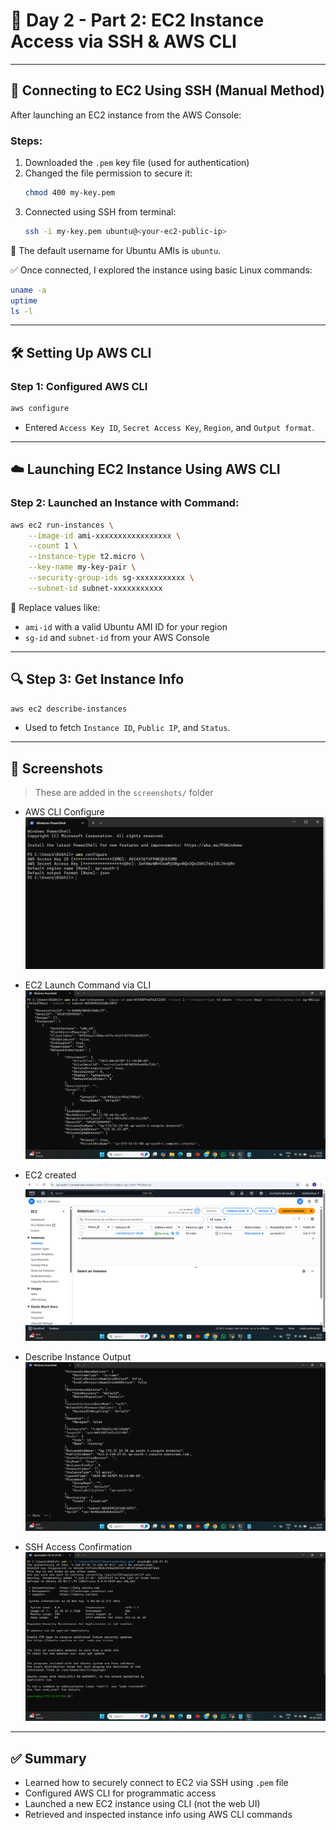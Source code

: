 # 📅 Day 2 - Part 2: EC2 Instance Access via SSH & AWS CLI

---

## 🔐 Connecting to EC2 Using SSH (Manual Method)

After launching an EC2 instance from the AWS Console:

### Steps:
1. Downloaded the `.pem` key file (used for authentication)
2. Changed the file permission to secure it:
   ```bash
   chmod 400 my-key.pem
   ```
3. Connected using SSH from terminal:
   ```bash
   ssh -i my-key.pem ubuntu@<your-ec2-public-ip>
   ```

📌 The default username for Ubuntu AMIs is `ubuntu`.

✅ Once connected, I explored the instance using basic Linux commands:
```bash
uname -a
uptime
ls -l
```

---

## 🛠️ Setting Up AWS CLI

### Step 1: Configured AWS CLI
```bash
aws configure
```
- Entered `Access Key ID`, `Secret Access Key`, `Region`, and `Output format`.

---

## ☁️ Launching EC2 Instance Using AWS CLI

### Step 2: Launched an Instance with Command:
```bash
aws ec2 run-instances \
    --image-id ami-xxxxxxxxxxxxxxxxx \
    --count 1 \
    --instance-type t2.micro \
    --key-name my-key-pair \
    --security-group-ids sg-xxxxxxxxxxx \
    --subnet-id subnet-xxxxxxxxxxx
```

📌 Replace values like:
- `ami-id` with a valid Ubuntu AMI ID for your region  
- `sg-id` and `subnet-id` from your AWS Console

---

## 🔍 Step 3: Get Instance Info

```bash
aws ec2 describe-instances
```

- Used to fetch `Instance ID`, `Public IP`, and `Status`.

---

## 📸 Screenshots

> These are added in the `screenshots/` folder

- AWS CLI Configure  
  ![CLI Configure](./Screenshots/configureaws.png)

- EC2 Launch Command via CLI  
  ![Launch CLI](./Screenshots/createEC2.png)

- EC2 created
  ![Created EC2](./Screenshots/createdEC2.png)

- Describe Instance Output  
  ![Describe](./Screenshots/detailsEC2.png)

- SSH Access Confirmation  
  ![SSH CLI](./Screenshots/sshconnect.png)

---

## ✅ Summary

- Learned how to securely connect to EC2 via SSH using `.pem` file
- Configured AWS CLI for programmatic access
- Launched a new EC2 instance using CLI (not the web UI)
- Retrieved and inspected instance info using AWS CLI commands
